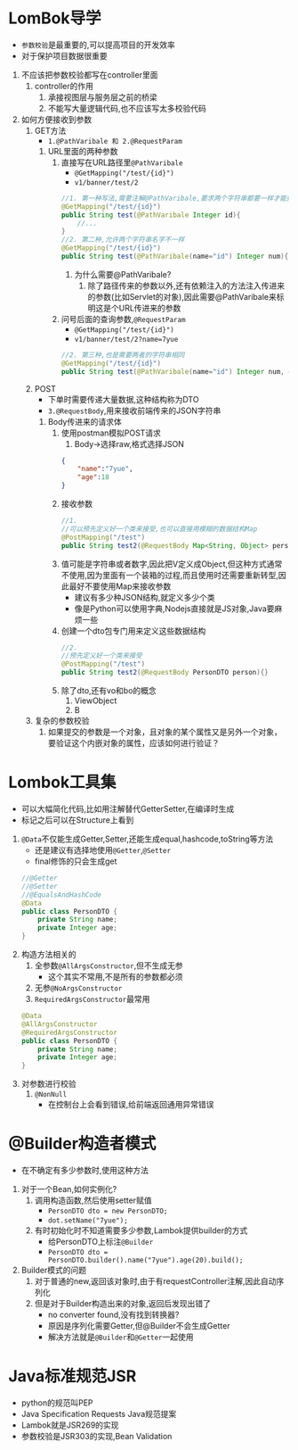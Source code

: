 # LomBok导学
- `参数校验`是最重要的,可以提高项目的开发效率
- 对于保护项目数据很重要
1. 不应该把参数校验都写在controller里面
    1. controller的作用
        1. 承接视图层与服务层之前的桥梁
        2. 不能写大量逻辑代码,也不应该写太多校验代码
2. 如何方便接收到参数
    1. GET方法
        - `1.@PathVaribale 和 2.@RequestParam`
        1. URL里面的两种参数
            1. 直接写在URL路径里`@PathVaribale`
                - `@GetMapping("/test/{id}")`
                - `v1/banner/test/2`
                ```java
                //1. 第一种写法,需要注解@PathVaribale,要求两个字符串都要一样才能接收到
                @GetMapping("/test/{id}")
                public String test(@PathVaribale Integer id){
                    //...
                }
                //2. 第二种,允许两个字符串名字不一样
                @GetMapping("/test/{id}")
                public String test(@PathVaribale(name="id") Integer num){}
                ```
                1. 为什么需要@PathVaribale?
                    1. 除了路径传来的参数以外,还有依赖注入的方法注入传进来的参数(比如Servlet的对象),因此需要@PathVaribale来标明这是个URL传进来的参数
            2. 问号后面的查询参数,`@RequestParam`
                - `@GetMapping("/test/{id}")`
                - `v1/banner/test/2?name=7yue`
                ```java
                //2. 第三种,也是需要两者的字符串相同
                @GetMapping("/test/{id}")
                public String test(@PathVaribale(name="id") Integer num, @RequestParam String name){}
                ```
    2. POST
        - 下单时需要传递大量数据,这种结构称为DTO
        - `3.@RequestBody`,用来接收前端传来的JSON字符串
        1. Body传进来的请求体
            1. 使用postman模拟POST请求
                1. Body->选择raw,格式选择JSON
                ```JSON
                {
                    "name":"7yue",
                    "age":18
                }
                ```
            2. 接收参数
                ```java
                //1.
                //可以预先定义好一个类来接受,也可以直接用模糊的数据结构Map
                @PostMapping("/test")
                public String test2(@RequestBody Map<String, Object> person){}
                ```
            3. 值可能是字符串或者数字,因此把V定义成Object,但这种方式通常不使用,因为里面有一个装箱的过程,而且使用时还需要重新转型,因此最好不要使用Map来接收参数
                - 建议有多少种JSON结构,就定义多少个类
                - 像是Python可以使用字典,Nodejs直接就是JS对象,Java要麻烦一些
            4. 创建一个dto包专门用来定义这些数据结构
                ```java
                //2.
                //预先定义好一个类来接受
                @PostMapping("/test")
                public String test2(@RequestBody PersonDTO person){}
                ```
            5. 除了dto,还有vo和bo的概念
                1. ViewObject
                2. B
    3. 复杂的参数校验
        1. 如果提交的参数是一个对象，且对象的某个属性又是另外一个对象，要验证这个内嵌对象的属性，应该如何进行验证？
# Lombok工具集
- 可以大幅简化代码,比如用注解替代GetterSetter,在编译时生成
- 标记之后可以在Structure上看到
1. `@Data`不仅能生成Getter,Setter,还能生成equal,hashcode,toString等方法
    - 还是建议有选择地使用`@Getter`,`@Setter`
    - final修饰的只会生成get
    ```java
    //@Getter
    //@Setter
    //@EqualsAndHashCode
    @Data
    public class PersonDTO {
        private String name;
        private Integer age;
    }
    ```
2. 构造方法相关的
    1. 全参数`@AllArgsConstructor`,但不生成无参
        - 这个其实不常用,不是所有的参数都必须
    2. 无参`@NoArgsConstructor`
    3. `RequiredArgsConstructor`最常用
    ```java
    @Data
    @AllArgsConstructor
    @RequiredArgsConstructor
    public class PersonDTO {
        private String name;
        private Integer age;
    }
    ```
3. 对参数进行校验
    1. `@NonNull`
        - 在控制台上会看到错误,给前端返回通用异常错误
# @Builder构造者模式
- 在不确定有多少参数时,使用这种方法
1. 对于一个Bean,如何实例化?
    1. 调用构造函数,然后使用setter赋值
        - `PersonDTO dto = new PersonDTO;`
        - `dot.setName("7yue");`
    2. 有时初始化时不知道需要多少参数,Lambok提供builder的方式
        - 给PersonDTO上标注`@Builder`
        - `PersonDTO dto = PersonDTO.builder().name("7yue").age(20).build();`
2. Builder模式的问题
    1. 对于普通的new,返回该对象时,由于有requestController注解,因此自动序列化
    2. 但是对于Builder构造出来的对象,返回后发现出错了
        - no converter found,没有找到转换器?
        - 原因是序列化需要Getter,但@Builder不会生成Getter
        - 解决方法就是`@Builder`和`@Getter`一起使用
# Java标准规范JSR
- python的规范叫PEP
- Java Specification Requests Java规范提案
- Lambok就是JSR269的实现
- 参数校验是JSR303的实现,Bean Validation